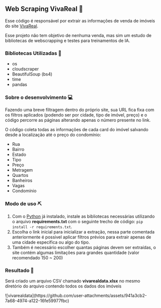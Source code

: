 <h2>Web Scraping VivaReal 🌇</h2>

<p>Esse código é responsável por extrair as informações de venda de imóveis do site <a href="https://www.vivareal.com.br" target="_blank">VivaReal</a>.</p>

<p>Esse projeto não tem objetivo de nenhuma venda, mas sim um estudo de bibliotecas de webscrapping e testes para treinamentos de IA.</p>

<h3>Bibliotecas Utilizadas 📖</h3>
<ul>
  <li>os</li>
  <li>cloudscraper</li>
  <li>BeautifulSoup (bs4)</li>
  <li>time</li>
  <li>pandas</li>
</ul>

<h3>Sobre o desenvolvimento 💻</h3>

<p>Fazendo uma breve filtragem dentro do próprio site, sua URL fica fixa com os filtros aplicados (podendo ser por cidade, tipo de imóvel, preço) e o código percorre as páginas alterando apenas o número presente no link.</p>
<p>O código coleta todas as informações de cada card do imóvel salvando desde a localização até o preço do condomínio:</p>
<ul>
    <li>Rua</li>
    <li>Bairro</li>
    <li>Estado</li>
    <li>Tipo</li>
    <li>Preço</li>
    <li>Metragem</li>
    <li>Quartos</li>
    <li>Banheiros</li>
    <li>Vagas</li>
    <li>Condomínio</li>
</ul>


<h3>Modo de uso ⛏️</h3>
<ol>
  <li>Com o <a href="https://www.python.org/downloads/" target="_blank">Python</a> já instalado, instale as bibliotecas necessárias utilizando o arquivo <strong> requirements.txt </strong> com o seguinte trecho de código: <code>pip install -r requirements.txt</code>.</li>
  <li>Escolha o link inicial para inicializar a extração, nessa parte comentada anteriormente é possivel aplicar filtros prévios para extrair apenas de uma cidade especifica ou algo do tipo.</li>
  <li>Também é necessário escolher quantas páginas devem ser extraídas, o site contém algumas limitações para grandes quantidade (valor recomendado 150 ~ 200)</li>
</ol>

<h3>Resultado 🥇</h3>
<p>Será criado um arquivo CSV chamado <strong>vivarealdata.xlsx</strong> no mesmo diretório do arquivo contendo todos os dados dos imóveis</p>
![vivarealdata](https://github.com/user-attachments/assets/941a3cb2-7a68-4974-a122-16fe59977fbc)



